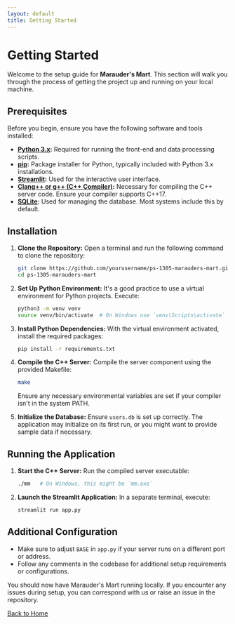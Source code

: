 ```yaml
---
layout: default
title: Getting Started
---
```


# Getting Started

Welcome to the setup guide for **Marauder's Mart**. This section will walk you through the process of getting the project up and running on your local machine.

## Prerequisites

Before you begin, ensure you have the following software and tools installed:

- **[Python 3.x](https://www.python.org/downloads/):** Required for running the front-end and data processing scripts.
- **[pip](https://pip.pypa.io/en/stable/installation/):** Package installer for Python, typically included with Python 3.x installations.
- **[Streamlit](https://streamlit.io/):** Used for the interactive user interface.
- **[Clang++ or g++ (C++ Compiler)](https://clang.llvm.org/get_started.html):** Necessary for compiling the C++ server code. Ensure your compiler supports C++17.
- **[SQLite](https://sqlite.org/download.html):** Used for managing the database. Most systems include this by default.

## Installation

1. **Clone the Repository:**
   Open a terminal and run the following command to clone the repository:
   ```sh
   git clone https://github.com/yourusername/ps-1305-marauders-mart.git
   cd ps-1305-marauders-mart
   ```

2. **Set Up Python Environment:**
   It's a good practice to use a virtual environment for Python projects. Execute:
   ```sh
   python3 -m venv venv
   source venv/bin/activate  # On Windows use `venv\Scripts\activate`
   ```

3. **Install Python Dependencies:**
   With the virtual environment activated, install the required packages:
   ```sh
   pip install -r requirements.txt
   ```

4. **Compile the C++ Server:**
   Compile the server component using the provided Makefile:
   ```sh
   make
   ```
   Ensure any necessary environmental variables are set if your compiler isn't in the system PATH.

5. **Initialize the Database:**
   Ensure `users.db` is set up correctly. The application may initialize on its first run, or you might want to provide sample data if necessary.

## Running the Application

1. **Start the C++ Server:**
   Run the compiled server executable:
   ```sh
   ./mm   # On Windows, this might be `mm.exe`
   ```

2. **Launch the Streamlit Application:**
   In a separate terminal, execute:
   ```sh
   streamlit run app.py
   ```

## Additional Configuration

- Make sure to adjust `BASE` in `app.py` if your server runs on a different port or address.
- Follow any comments in the codebase for additional setup requirements or configurations.

You should now have Marauder's Mart running locally. If you encounter any issues during setup, you can correspond with us or raise an issue in the repository.

[Back to Home](index.md)
